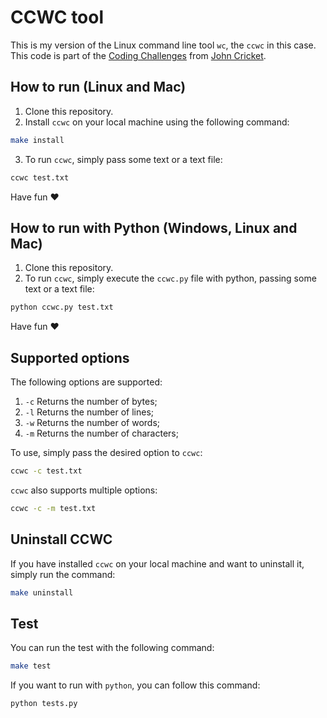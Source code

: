 # CCWC tool

This is my version of the Linux command line tool `wc`, the `ccwc` in this case.
This code is part of the [Coding Challenges](https://codingchallenges.fyi/challenges/challenge-wc) from [John Cricket](https://github.com/johncrickett).

## How to run (Linux and Mac)

1. Clone this repository.
2. Install `ccwc` on your local machine using the following command:

```bash
make install
```

3. To run `ccwc`, simply pass some text or a text file:

```bash
ccwc test.txt
```

Have fun ❤️

## How to run with Python (Windows, Linux and Mac)

1. Clone this repository.
2. To run `ccwc`, simply execute the `ccwc.py` file with python, passing some text or a text file:

```bash
python ccwc.py test.txt
```

Have fun ❤️

## Supported options

The following options are supported:

1. `-c` Returns the number of bytes;
2. `-l` Returns the number of lines;
3. `-w` Returns the number of words;
4. `-m` Returns the number of characters;

To use, simply pass the desired option to `ccwc`:

```bash
ccwc -c test.txt
```

`ccwc` also supports multiple options:

```bash
ccwc -c -m test.txt
```

## Uninstall CCWC

If you have installed `ccwc` on your local machine and want to uninstall it, simply run the command:

```bash
make uninstall
```

## Test

You can run the test with the following command:

```bash
make test
```

If you want to run with `python`, you can follow this command:

```bash
python tests.py
```
